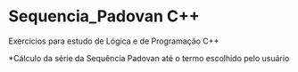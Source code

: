# Sequencia_Padovan C++

Exercícios para estudo de Lógica e de Programação C++

*Cálculo da série da Sequência Padovan até o termo escolhido pelo usuário

